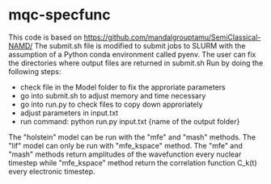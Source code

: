 # mqc-specfunc

This code is based on https://github.com/mandalgrouptamu/SemiClassical-NAMD/
The submit.sh file is modified to submit jobs to SLURM with the assumption of a Python conda environment called pyenv. The user can fix the directories where output files are returned in submit.sh
Run by doing the following steps:
- check file in the Model folder to fix the approriate parameters
- go into submit.sh to adjust memory and time necessary
- go into run.py to check files to copy down approriately
- adjust parameters in input.txt
- run command:
python run.py input.txt {name of the output folder}

The "holstein" model can be run with the "mfe" and "mash" methods. The "lif" model can only be run with "mfe_kspace" method. The "mfe" and "mash" methods return amplitudes of the wavefunction every nuclear timestep while "mfe_kspace" method return the correlation function C_k(t) every electronic timestep.
